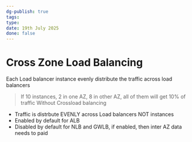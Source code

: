 ```yaml
---
dg-publish: true
tags: 
type: 
date: 19th July 2025
done: false
---
```

# Cross Zone Load Balancing
Each Load balancer instance evenly distribute the traffic across load balancers
> If 10 instances, 2 in one AZ, 8 in other AZ, all of them will get 10% of traffic
Without Crossload balancing
- Traffic is distrbute EVENLY across Load balancers NOT instances
- Enabled by default for ALB
- Disabled by default for NLB and GWLB, if enabled, then inter AZ data needs to paid 
